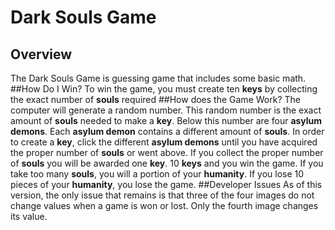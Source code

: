 # Dark Souls Game
## Overview
The Dark Souls Game is guessing game that includes some basic math.
##How Do I Win?
To win the game, you must create ten **keys** by collecting the exact number of **souls** required
##How does the Game Work?
The computer will generate a random number. This random number is the exact amount of **souls** needed to make a **key**. Below this number are four **asylum demons**. Each **asylum demon** contains a different amount of **souls**. In order to create a **key**, click the different **asylum demons** until you have acquired the proper number of **souls** or went above. If you collect the proper number of **souls** you will be awarded one **key**. 10 **keys** and you win the game. If you take too many **souls**, you will a portion of your **humanity**. If you lose 10 pieces of your **humanity**, you lose the game. 
##Developer Issues
As of this version, the only issue that remains is that three of the four images do not change values when a game is won or lost. Only the fourth image changes its value.